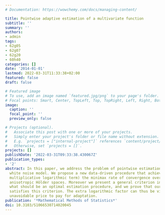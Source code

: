 ```yaml
---
# Documentation: https://wowchemy.com/docs/managing-content/

title: Pointwise adaptive estimation of a multivariate function
subtitle: ''
summary: ''
authors:
- admin
tags:
- 62g05
- 62g07
- 62g20
- 60h40
categories: []
date: '2014-01-01'
lastmod: 2022-03-31T11:33:38+02:00
featured: false
draft: false

# Featured image
# To use, add an image named `featured.jpg/png` to your page's folder.
# Focal points: Smart, Center, TopLeft, Top, TopRight, Left, Right, BottomLeft, Bottom, BottomRight.
image:
  caption: ''
  focal_point: ''
  preview_only: false

# Projects (optional).
#   Associate this post with one or more of your projects.
#   Simply enter your project's folder or file name without extension.
#   E.g. `projects = ["internal-project"]` references `content/project/deep-learning/index.md`.
#   Otherwise, set `projects = []`.
projects: []
publishDate: '2022-03-31T09:33:38.430067Z'
publication_types:
- '2'
abstract: In this paper, we address the problem of pointwise estimation in the Gaussian
  white noise model. We propose a new data-driven procedure that achieves (up to a
  multiplicative logarithmic term) the minimax rate of convergence over a scale of
  anisotropic Hölder spaces. Moreover we present a general criterion in order to define
  what should be an optimal estimation procedure, and we prove that our procedure
  satisfies this criterion. The extra logarithmic factor can thus be viewed as an
  unavoidable price to pay for adaptation.
publication: '*Mathematical Methods of Statistics*'
doi: 10.3103/S1066530714020045
---
```

